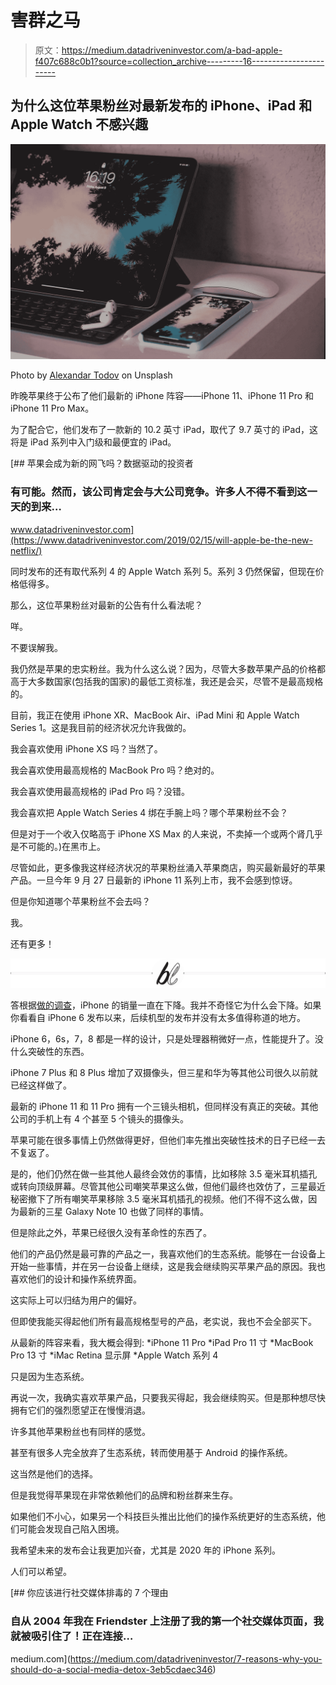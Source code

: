 # 害群之马

> 原文：<https://medium.datadriveninvestor.com/a-bad-apple-f407c688c0b1?source=collection_archive---------16----------------------->

## 为什么这位苹果粉丝对最新发布的 iPhone、iPad 和 Apple Watch 不感兴趣

![](img/fd6bbab6e431f1421b6f5e440b4ad67e.png)

Photo by [Alexandar Todov](https://unsplash.com/@alexandar_todov) on Unsplash

昨晚苹果终于公布了他们最新的 iPhone 阵容——iPhone 11、iPhone 11 Pro 和 iPhone 11 Pro Max。

为了配合它，他们发布了一款新的 10.2 英寸 iPad，取代了 9.7 英寸的 iPad，这将是 iPad 系列中入门级和最便宜的 iPad。

[](https://www.datadriveninvestor.com/2019/02/15/will-apple-be-the-new-netflix/) [## 苹果会成为新的网飞吗？数据驱动的投资者

### 有可能。然而，该公司肯定会与大公司竞争。许多人不得不看到这一天的到来…

www.datadriveninvestor.com](https://www.datadriveninvestor.com/2019/02/15/will-apple-be-the-new-netflix/) 

同时发布的还有取代系列 4 的 Apple Watch 系列 5。系列 3 仍然保留，但现在价格低得多。

那么，这位苹果粉丝对最新的公告有什么看法呢？

咩。

不要误解我。

我仍然是苹果的忠实粉丝。我为什么这么说？因为，尽管大多数苹果产品的价格都高于大多数国家(包括我的国家)的最低工资标准，我还是会买，尽管不是最高规格的。

目前，我正在使用 iPhone XR、MacBook Air、iPad Mini 和 Apple Watch Series 1。这是我目前的经济状况允许我做的。

我会喜欢使用 iPhone XS 吗？当然了。

我会喜欢使用最高规格的 MacBook Pro 吗？绝对的。

我会喜欢使用最高规格的 iPad Pro 吗？没错。

我会喜欢把 Apple Watch Series 4 绑在手腕上吗？哪个苹果粉丝不会？

但是对于一个收入仅略高于 iPhone XS Max 的人来说，不卖掉一个或两个肾几乎是不可能的。)在黑市上。

尽管如此，更多像我这样经济状况的苹果粉丝涌入苹果商店，购买最新最好的苹果产品。一旦今年 9 月 27 日最新的 iPhone 11 系列上市，我不会感到惊讶。

但是你知道哪个苹果粉丝不会去吗？

我。

还有更多！

![](img/78df51b033749f73b78571cada18b134.png)

答根据[做的调查](https://fortune.com/2019/02/21/apple-iphone-sales-2018/)，iPhone 的销量一直在下降。我并不奇怪它为什么会下降。如果你看看自 iPhone 6 发布以来，后续机型的发布并没有太多值得称道的地方。

iPhone 6，6s，7，8 都是一样的设计，只是处理器稍微好一点，性能提升了。没什么突破性的东西。

iPhone 7 Plus 和 8 Plus 增加了双摄像头，但三星和华为等其他公司很久以前就已经这样做了。

最新的 iPhone 11 和 11 Pro 拥有一个三镜头相机，但同样没有真正的突破。其他公司的手机上有 4 个甚至 5 个镜头的摄像头。

苹果可能在很多事情上仍然做得更好，但他们率先推出突破性技术的日子已经一去不复返了。

是的，他们仍然在做一些其他人最终会效仿的事情，比如移除 3.5 毫米耳机插孔或转向顶级屏幕。尽管其他公司嘲笑苹果这么做，但他们最终也效仿了，三星最近秘密撤下了所有嘲笑苹果移除 3.5 毫米耳机插孔的视频。他们不得不这么做，因为最新的三星 Galaxy Note 10 也做了同样的事情。

但是除此之外，苹果已经很久没有革命性的东西了。

他们的产品仍然是最可靠的产品之一，我喜欢他们的生态系统。能够在一台设备上开始一些事情，并在另一台设备上继续，这是我会继续购买苹果产品的原因。我也喜欢他们的设计和操作系统界面。

这实际上可以归结为用户的偏好。

但即使我能买得起他们所有最高规格型号的产品，老实说，我也不会全部买下。

从最新的阵容来看，我大概会得到:
*iPhone 11 Pro
*iPad Pro 11 寸
*MacBook Pro 13 寸
*iMac Retina 显示屏
*Apple Watch 系列 4

只是因为生态系统。

再说一次，我确实喜欢苹果产品，只要我买得起，我会继续购买。但是那种想尽快拥有它们的强烈愿望正在慢慢消退。

许多其他苹果粉丝也有同样的感觉。

甚至有很多人完全放弃了生态系统，转而使用基于 Android 的操作系统。

这当然是他们的选择。

但是我觉得苹果现在非常依赖他们的品牌和粉丝群来生存。

如果他们不小心，如果另一个科技巨头推出比他们的操作系统更好的生态系统，他们可能会发现自己陷入困境。

我希望未来的发布会让我更加兴奋，尤其是 2020 年的 iPhone 系列。

人们可以希望。

[](https://medium.com/datadriveninvestor/7-reasons-why-you-should-do-a-social-media-detox-3eb5cdaec346) [## 你应该进行社交媒体排毒的 7 个理由

### 自从 2004 年我在 Friendster 上注册了我的第一个社交媒体页面，我就被吸引住了！正在连接…

medium.com](https://medium.com/datadriveninvestor/7-reasons-why-you-should-do-a-social-media-detox-3eb5cdaec346)